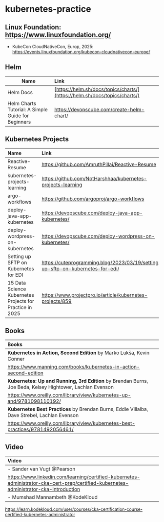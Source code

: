# kubernetes-practice

## Linux Foundation: https://www.linuxfoundation.org/

- KubeCon CloudNativeCon, Europ, 2025: https://events.linuxfoundation.org/kubecon-cloudnativecon-europe/

## Helm
| Name        | Link           |
| ------------- |:-------------|
| Helm Docs      | [https://helm.sh/docs/topics/charts/](https://helm.sh/docs/topics/charts/) |
| Helm Charts Tutorial: A Simple Guide for Beginners | https://devopscube.com/create-helm-chart/ |

## Kubernetes Projects
| Name | Link |
|:-------------------------------|:------------------------|
| Reactive-Resume                | https://github.com/AmruthPillai/Reactive-Resume |
| kubernetes-projects-learning   | https://github.com/NotHarshhaa/kubernetes-projects-learning |
| argo-workflows                 | https://github.com/argoproj/argo-workflows |
| deploy-java-app-kubernetes     | https://devopscube.com/deploy-java-app-kubernetes/ |
| deploy-wordpress-on-kubernetes | https://devopscube.com/deploy-wordpress-on-kubernetes/ |
| Setting up SFTP on Kubernetes for EDI | https://cuteprogramming.blog/2023/03/19/setting-up-sftp-on-kubernetes-for-edi/ |
| 15 Data Science Kubernetes Projects for Practice in 2025 | https://www.projectpro.io/article/kubernetes-projects/859 |

## Books
| Books |
| :--------------- |
| **Kubernetes in Action, Second Edition** by Marko Lukša, Kevin Conner|
| https://www.manning.com/books/kubernetes-in-action-second-edition |
| **Kubernetes: Up and Running, 3rd Edition** by Brendan Burns, Joe Beda, Kelsey Hightower, Lachlan Evenson |
| https://www.oreilly.com/library/view/kubernetes-up-and/9781098110192/ |
| **Kubernetes Best Practices** by Brendan Burns, Eddie Villalba, Dave Strebel, Lachlan Evenson |
| https://www.oreilly.com/library/view/kubernetes-best-practices/9781492056461/ |

## Video
| Video |
| :--------------- |
| - Sander van Vugt @Pearson |
| https://www.linkedin.com/learning/certified-kubernetes-administrator-cka-cert-prep/certified-kubernetes-administrator-cka-introduction |
| - Mumshad Mannambeth @KodeKloud |
https://learn.kodekloud.com/user/courses/cka-certification-course-certified-kubernetes-administrator
